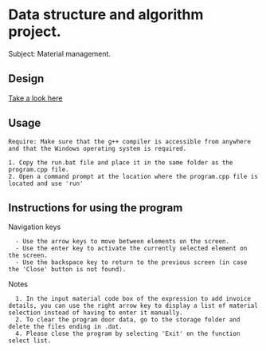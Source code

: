 # Data structure and algorithm project.
Subject: Material management.

## Design
[Take a look here](https://github.com/lqrk/data-structure-and-algorithm-project/tree/master/doc)

## Usage
```
Require: Make sure that the g++ compiler is accessible from anywhere and that the Windows operating system is required.

1. Copy the run.bat file and place it in the same folder as the program.cpp file.
2. Open a command prompt at the location where the program.cpp file is located and use 'run'
```

## Instructions for using the program

Navigation keys
```
  - Use the arrow keys to move between elements on the screen.
  - Use the enter key to activate the currently selected element on the screen.
  - Use the backspace key to return to the previous screen (in case the 'Close' button is not found).
```

Notes
```
  1. In the input material code box of the expression to add invoice details, you can use the right arrow key to display a list of material selection instead of having to enter it manually.
  2. To clear the program door data, go to the storage folder and delete the files ending in .dat.
  4. Please close the program by selecting 'Exit' on the function select list.
```
